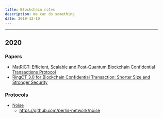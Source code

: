 ```yaml
---
title: Blockchain notes
description: We can do something
date: 2019-12-10
---
```


------------------

## 2020

### Papers

* [MatRiCT: Efficient, Scalable and Post-Quantum Blockchain Confidential Transactions Protocol](https://eprint.iacr.org/2019/1287.pdf)
* [RingCT 3.0 for Blockchain Confidential Transaction: Shorter Size and Stronger Security](https://eprint.iacr.org/2019/508.pdf)

### Protocols

* [Noise](https://noiseprotocol.org)
  - https://github.com/perlin-network/noise
